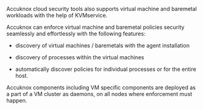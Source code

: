 Accuknox cloud security tools also supports virtual machine and baremetal workloads with the help of KVMservice.

Accuknox can enforce virtual machine and baremetal policies security seamlessly and effortlessly with the following features:

   + discovery of virtual machines / baremetals with the agent installation

   + discovery of processes within the virtual machines

   + automatically discover policies for individual processes or for the entire host.

Accuknox components including VM specific components are deployed as a part of a VM cluster as daemons, on all nodes where enforcement must happen.